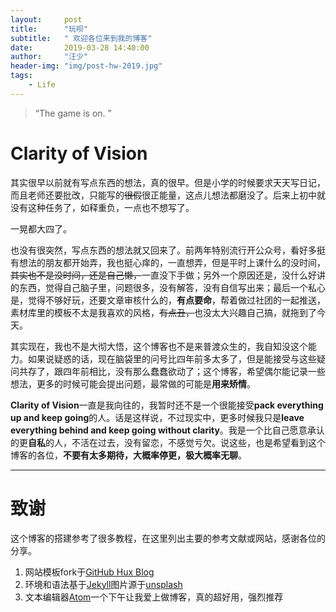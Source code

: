 ```yaml
---
layout:     post
title:      "玩呗"
subtitle:   " 欢迎各位来到我的博客"
date:       2019-03-28 14:40:00
author:     "汪少"
header-img: "img/post-hw-2019.jpg"
tags:
    - Life
---
```


> “The game is on. ”

# Clarity of Vision

其实很早以前就有写点东西的想法，真的很早。但是小学的时候要求天天写日记，而且老师还要批改，只能写的~~很假~~很正能量，这点儿想法都磨没了。后来上初中就没有这种任务了，如释重负，一点也不想写了。  

一晃都大四了。  

也没有很突然，写点东西的想法就又回来了。前两年特别流行开公众号，看好多挺有想法的朋友都开始弄，我也挺心痒的，一直想弄，但是平时上课什么的没时间，~~其实也不是没时间，还是自己懒，~~一直没下手做；另外一个原因还是，没什么好讲的东西，觉得自己脑子里，问题很多，没有解答，没有自信写出来；最后一个私心是，觉得不够好玩，还要文章审核什么的，**有点要命**，帮着做过社团的一起推送，素材库里的模板不太是我喜欢的风格，~~有点丑，~~也没太大兴趣自己搞，就拖到了今天。

其实现在，我也不是大彻大悟，这个博客也不是来普渡众生的，我自知没这个能力。如果说疑惑的话，现在脑袋里的问号比四年前多太多了，但是能接受与这些疑问共存了，跟四年前相比，没有那么蠢蠢欲动了；这个博客，希望偶尔能记录一些想法，更多的时候可能会提出问题，最常做的可能是**用来矫情**。  

**Clarity of Vision**一直是我向往的，我暂时还不是一个很能接受**pack everything up and keep going**的人。话是这样说，不过现实中，更多时候我只是**leave everything behind and keep going without clarity**。我是一个比自己愿意承认的更**自私**的人，不活在过去，没有留恋，不感觉亏欠。说这些，也是希望看到这个博客的各位，**不要有太多期待，大概率停更，极大概率无聊**。

---


# 致谢

这个博客的搭建参考了很多教程，在这里列出主要的参考文献或网站，感谢各位的分享。  
1. 网站模板fork于[GitHub Hux Blog](https://github.com/Huxpro/huxpro.github.io#environment)  
2. 环境和语法基于[Jekyll](https://jekyllrb.com/)图片源于[unsplash](https://unsplash.com/)  
3. 文本编辑器[Atom](https://atom.io/)一个下午让我爱上做博客，真的超好用，强烈推荐
